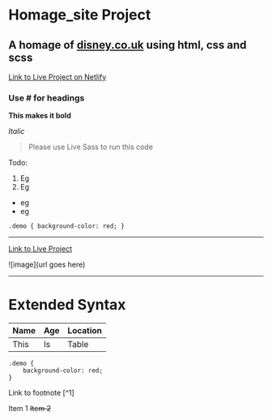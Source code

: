 # Homage_site Project

## A homage of [disney.co.uk](https://www.disney.co.uk/) using html, css and scss

[Link to Live Project on Netlify](https://lucky-liger-cbcd74.netlify.app/)

### Use # for headings

**This makes it bold**

_Italic_

> Please use Live Sass to run this code

Todo:

1. Eg
2. Eg

- eg
- eg

`.demo {
    background-color: red;
}`

---

[Link to Live Project](https://netlify.com)

![image](url goes here)

---

# Extended Syntax

| Name | Age | Location |
| ---- | --- | -------- |
| This | Is  | Table    |

```
.demo {
    background-color: red;
}
```

Link to footnote [^1]

Item 1
~~Item 2~~
